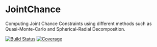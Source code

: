 # JointChance

Computing Joint Chance Constraints using different methods such as Quasi-Monte-Carlo and Spherical-Radial Decomposition.

[![Build Status](https://github.com/naouess/JointChance.jl/actions/workflows/CI.yml/badge.svg?branch=master)](https://github.com/naouess/JointChance.jl/actions/workflows/CI.yml?query=branch%3Amaster) 
[![Coverage](https://codecov.io/gh/naouess/JointChance.jl/branch/master/graph/badge.svg)](https://codecov.io/gh/naouess/JointChance.jl)
